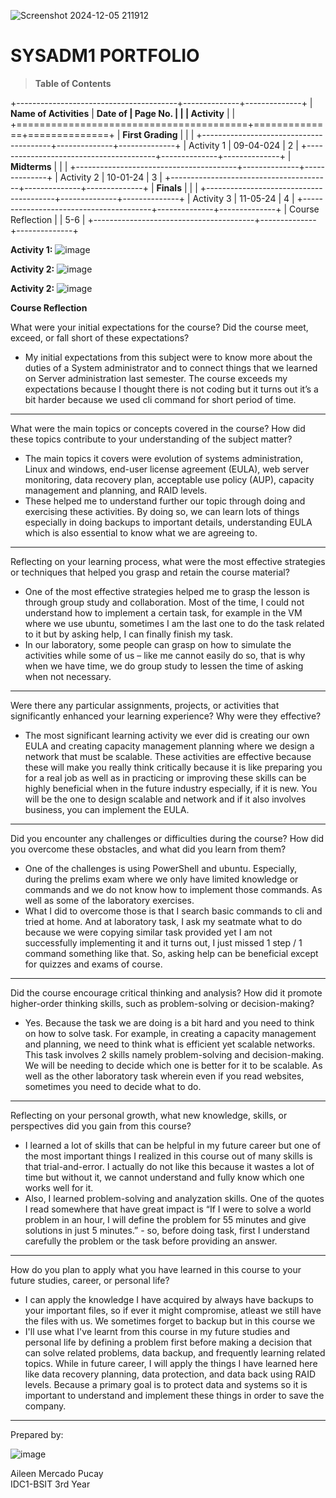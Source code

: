 
![Screenshot 2024-12-05 211912](https://github.com/user-attachments/assets/2ce05f9b-78eb-4687-a5d0-5e52a9710ca6)

# SYSADM1 PORTFOLIO

> **Table of Contents**

+----------------------------------------+--------------+--------------+
| **Name of Activities**                 | **Date of    | **Page No.** |
|                                        | Activity**   |              |
+========================================+==============+==============+
| **First Grading**                      |              |              |
+----------------------------------------+--------------+--------------+
| Activity 1                             |   09-04-024  |      2       |
+----------------------------------------+--------------+--------------+
| **Midterms**                           |              |              |
+----------------------------------------+--------------+--------------+
| Activity 2                             |   10-01-24   |      3       |
+----------------------------------------+--------------+--------------+
| **Finals**                             |              |              |
+----------------------------------------+--------------+--------------+
| Activity 3                             |   11-05-24   |       4      |
+----------------------------------------+--------------+--------------+
| Course Reflection                      |              |       5-6    |
+----------------------------------------+--------------+--------------+


**Activity 1:**
![image](https://github.com/user-attachments/assets/35bb2933-0181-43ef-be89-cc2f27120844)

**Activity 2:**
![image](https://github.com/user-attachments/assets/154644b6-d625-4dd0-8a66-21a9d3a58c94)

**Activity 2:**
![image](https://github.com/user-attachments/assets/c842e183-d188-41d1-b96d-00bdcacdedd3)


**Course Reflection**

What were your initial expectations for the course? Did the course meet,
exceed, or fall short of these expectations?

-	My initial expectations from this subject were to know more about the duties of a System administrator and to connect things that we learned on Server administration last semester. The course exceeds my expectations because I thought there is not coding but it turns out it’s a bit harder because we used cli command for short period of time.
------------------------------------------------------------------------------

What were the main topics or concepts covered in the course? How did
these topics contribute to your understanding of the subject matter?

-	The main topics it covers were evolution of systems administration, Linux and windows, end-user license agreement (EULA), web server monitoring, data recovery plan, acceptable use policy (AUP), capacity management and planning, and RAID levels. 
-	These helped me to understand further our topic through doing and exercising these activities. By doing so, we can learn lots of things especially in doing backups to important details, understanding EULA which is also essential to know what we are agreeing to. 
-------------------------------------------------------------------------------

Reflecting on your learning process, what were the most effective
strategies or techniques that helped you grasp and retain the course
material?

-	One of the most effective strategies helped me to grasp the lesson is through group study and collaboration. Most of the time, I could not understand how to implement a certain task, for example in the VM where we use ubuntu, sometimes I am the last one to do the task related to it but by asking help, I can finally finish my task. 
-	In our laboratory, some people can grasp on how to simulate the activities while some of us – like me cannot easily do so, that is why when we have time, we do group study to lessen the time of asking when not necessary.
-------------------------------------------------------------------------------

Were there any particular assignments, projects, or activities that
significantly enhanced your learning experience? Why were they
effective?

-	The most significant learning activity we ever did is creating our own EULA and creating capacity management planning where we design a network that must be scalable. These activities are effective because these will make you really think critically because it is like preparing you for a real job as well as in practicing or improving these skills can be highly beneficial when in the future industry especially, if it is new. You will be the one to design scalable and network and if it also involves business, you can implement the EULA.
------------------------------------------------------------------------------

Did you encounter any challenges or difficulties during the course? How
did you overcome these obstacles, and what did you learn from them?

-	One of the challenges is using PowerShell and ubuntu. Especially, during the prelims exam where we only have limited knowledge or commands and we do not know how to implement those commands. As well as some of the laboratory exercises.
-	What I did to overcome those is that I search basic commands to cli and tried at home. And at laboratory task, I ask my seatmate what to do because we were copying similar task provided yet I am not successfully implementing it and it turns out, I just missed 1 step / 1 command something like that. So, asking help can be beneficial except for quizzes and exams of course.
-------------------------------------------------------------------------------

Did the course encourage critical thinking and analysis? How did it promote higher-order thinking skills, such as problem-solving or decision-making?
  
-	Yes. Because the task we are doing is a bit hard and you need to think on how to solve task. For example, in creating a capacity management and planning, we need to think what is efficient yet scalable networks. This task involves 2 skills namely problem-solving and decision-making. We will be needing to decide which one is better for it to be scalable. As well as the other laboratory task wherein even if you read websites, sometimes you need to decide what to do.
-------------------------------------------------------------------------------

Reflecting on your personal growth, what new knowledge, skills, or
perspectives did you gain from this course?

-	I learned a lot of skills that can be helpful in my future career but one of the most important things I realized in this course out of many skills is that trial-and-error. I actually do not like this because it wastes a lot of time but without it, we cannot understand and fully know which one works well for it. 
-	Also, I learned problem-solving and analyzation skills. One of the quotes I read somewhere that have great impact is “If I were to solve a world problem in an hour, I will define the problem for 55 minutes and give solutions in just 5 minutes.” -  so, before doing task, first I understand carefully the problem or the task before providing an answer. 
-------------------------------------------------------------------------------

How do you plan to apply what you have learned in this course to your
future studies, career, or personal life?

- I can apply the knowledge I have acquired by always have backups to your
important files, so if ever it might compromise, atleast we still have 
the files with us. We sometimes forget to backup but in this course we 
-	I'll use what I've learnt from this course in my future studies and personal life by defining a problem first before making a decision that can solve related problems, data backup, and frequently learning related topics. While in future career, I will apply the things I have learned here like data recovery planning, data protection, and data back using RAID levels. Because a primary goal is to protect data and systems so it is important to understand and implement these things in order to save the company.
-------------------------------------------------------------------------------


Prepared by: 

![image](https://github.com/user-attachments/assets/a837dd8a-6cfd-46de-81e2-33c11a8b0ebb)



Aileen Mercado Pucay							
  IDC1-BSIT
  3rd Year
